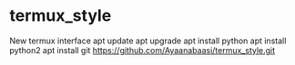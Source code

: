 # termux_style
New termux interface
apt update 
apt upgrade 
apt install python
apt install python2 
apt install git 
https://github.com/Ayaanabaasi/termux_style.git
